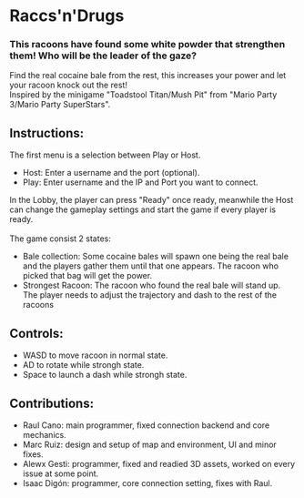 # Raccs'n'Drugs
### This racoons have found some white powder that strengthen them! Who will be the leader of the gaze?

Find the real cocaine bale from the rest, this increases your power and let your racoon knock out the rest! <br/>
Inspired by the minigame "Toadstool Titan/Mush Pit" from "Mario Party 3/Mario Party SuperStars".

## Instructions:
The first menu is a selection between Play or Host.
- Host: Enter a username and the port (optional).
- Play: Enter username and the IP and Port you want to connect.

In the Lobby, the player can press "Ready" once ready, meanwhile the Host can change the gameplay settings and start the game if every player is ready. <br/><br/>
The game consist 2 states:
- Bale collection: Some cocaine bales will spawn one being the real bale and the players gather them until that one appears. The racoon who picked that bag will get the power.
- Strongest Racoon: The racoon who found the real bale will stand up. The player needs to adjust the trajectory and dash to the rest of the racoons

## Controls:
- WASD to move racoon in normal state.
- AD to rotate while strongh state.
- Space to launch a dash while strongh state.

## Contributions:
 - Raul Cano: main programmer, fixed connection backend and core mechanics.
 - Marc Ruiz: design and setup of map and environment, UI and minor fixes.
 - Alewx Gesti: programmer, fixed and readied 3D assets, worked on every issue at some point.
 - Isaac Digón: programmer, core connection setting, fixes with Raul.
